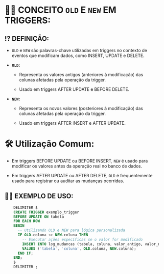 # 👴👶 **CONCEITO `OLD` E `NEW` EM TRIGGERS:**

## ⁉ **DEFINIÇÃO:**

  - `OLD` e `NEW` são palavras-chave utilizadas em triggers no contexto de eventos que modificam dados, como INSERT, UPDATE e DELETE.

  - **`OLD`:**
    - Representa os valores antigos (anteriores à modificação) das colunas afetadas pela operação da trigger.

    - Usado em triggers AFTER UPDATE e BEFORE DELETE.

  - **`NEW`:**
    - Representa os novos valores (posteriores à modificação) das colunas afetadas pela operação da trigger.

    - Usado em triggers AFTER INSERT e AFTER UPDATE.

# 🛠 **Utilização Comum:**

  - Em triggers BEFORE UPDATE ou BEFORE INSERT, `NEW` é usado para modificar os valores antes da operação real no banco de dados.

  - Em triggers AFTER UPDATE ou AFTER DELETE, `OLD` é frequentemente usado para registrar ou auditar as mudanças ocorridas.

## 👩‍🏫 **EXEMPLO DE USO:**

```SQL
    DELIMITER $
    CREATE TRIGGER exemplo_trigger
    BEFORE UPDATE ON tabela
    FOR EACH ROW
    BEGIN
      -- Utilizando OLD e NEW para lógica personalizada
      IF OLD.coluna <> NEW.coluna THEN
        -- Executar ações específicas se o valor for modificado
        INSERT INTO log_mudancas (tabela, coluna, valor_antigo, valor_novo)
        VALUES ('tabela', 'coluna', OLD.coluna, NEW.coluna);
      END IF;
    END;
    $
    DELIMITER ;
```